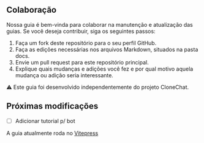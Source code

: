 ## Colaboração

Nossa guia é bem-vinda para colaborar na manutenção e atualização das guias. Se você deseja contribuir, siga os seguintes passos:

1. Faça um fork deste repositório para o seu perfil GitHub.
2. Faça as edições necessárias nos arquivos Markdown, situados na pasta docs.
3. Envie um pull request para este repositório principal.
4. Explique quais mudanças e adições você fez e por qual motivo aquela mudança ou adição seria interessante.

⚠️ Este guia foi desenvolvido independentemente do projeto CloneChat.

## Próximas modificações

- [ ] Adicionar tutorial p/ bot

A guia atualmente roda no [Vitepress](https://vitepress.dev/)
